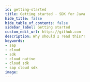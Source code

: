 ```yaml
---
id: getting-started
title: Getting started - SDK for Java
hide_title: false
hide_table_of_contents: false
sidebar_label: Getting started
custom_edit_url: https://github.com
description: Why should I read this?!
keywords:
- sap
- cloud
- sdk
- cloud native
- cloud sdk
- sap cloud sdk
image:
---
```


